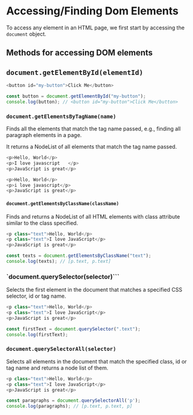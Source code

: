 # Accessing/Finding Dom Elements
To access any element in an HTML page, we first start by accessing the `document` object.
## Methods for accessing DOM elements
 ## `document.getElementById(elementId)`
 ```js
 <button id="my-button">Click Me</button>
 ```
 ```js
 const button = document.getElementById("my-button");
console.log(button); // <button id="my-button">Click Me</button>
```
### `document.getElementsByTagName(name)`
Finds all the elements that match the tag name passed, e.g., finding all paragraph elements in a page.

It returns a NodeList of all elements that match the tag name passed.
```js
<p>Hello, World</p>
<p>I love javascript   </p>
<p>JavaScript is great</p>
```
```js
<p>Hello, World</p>
<p>i love javascript</p>
<p>JavaScript is great</p>
```
#### `document.getElementsByClassName(className)`
Finds and returns a NodeList of all HTML elements with class attribute similar to the class specified.
```js
<p class="text">Hello, World</p>
<p class="text">I love JavaScript</p>
<p>JavaScript is great</p>
```
```js
const texts = document.getElementsByClassName("text");
console.log(texts); // [p.text, p.text]
```
### `document.querySelector(selector)```
Selects the first element in the document that matches a specified CSS selector, id or tag name.
```js
<p class="text">Hello, World</p>
<p class="text">I love JavaScript</p>
<p>JavaScript is great</p>
```
```js
const firstText = document.querySelector(".text");
console.log(firstText);
```
### `document.querySelectorAll(selector)`
Selects all elements in the document that match the specified class, id or tag name and returns a node list of them.
```js
<p class="text">Hello, World</p>
<p class="text">I love JavaScript</p>
<p>JavaScript is great</p>
```
```js
const paragraphs = document.querySelectorAll('p');
console.log(paragraphs); // [p.text, p.text, p]
```












